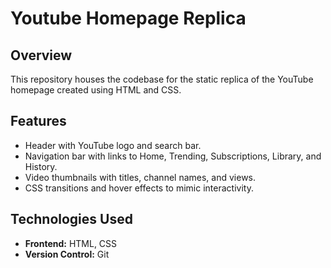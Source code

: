 # Youtube Homepage Replica

## Overview

This repository houses the codebase for the static replica of the YouTube homepage created using HTML and CSS.

## Features

- Header with YouTube logo and search bar.
- Navigation bar with links to Home, Trending, Subscriptions, Library, and History.
- Video thumbnails with titles, channel names, and views.
- CSS transitions and hover effects to mimic interactivity.

## Technologies Used

- **Frontend:** HTML, CSS
- **Version Control:** Git
